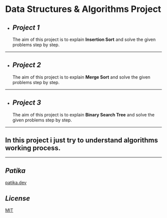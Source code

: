 # **Data Structures & Algorithms Project**

* ## ***Project 1***
    The aim of this project is to explain **Insertion Sort** and solve the given problems step by step.
---
* ## ***Project 2***
    The aim of this project is to explain **Merge Sort** and solve the given problems step by step.
---
* ## ***Project 3***
    The aim of this project is to explain **Binary Search Tree** and solve the given problems step by step.
---

## **In this project i just try to understand algorithms working process.**
---

## ***Patika***
[patika.dev](www.patika.dev) 
## ***License***
[MIT](https://choosealicense.com/licenses/mit/)